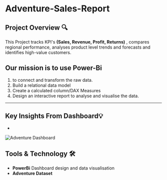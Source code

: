 # Adventure-Sales-Report


## Project Overview 🔍
This Project tracks KPI's **(Sales, Revenue, Profit, Returns)** , compares regional performance, analyses product level trends and forecasts and identifies
high-value customers.

## Our mission is to use Power-Bi ## 
1. to connect and transform the raw data.
2. Build a relational data model
3. Create a calculated column/DAX Measures
4. Design an interactive report to analyse and visualise the data.

---
## Key Insights From Dashboard💡
-
![Adventure Dashboard]()
## Tools & Technology 🛠️
- **PowerBi** Dashboard design and data visualisation
- **Adventure Dataset**
